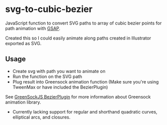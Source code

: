 svg-to-cubic-bezier
===================

JavaScript function to convert SVG paths to array of cubic bezier points for path animation with [GSAP](https://greensock.com/gsap).

Created this so I could easily animate along paths created in Illustrator exported as SVG.

## Usage
 - Create svg with path you want to animate on
 - Run the function on the SVG path
 - Plug result into Greensock animation function (Make sure you're using TweenMax or have included the BezierPlugin)

See [GreenSockJS BezierPlugin](https://greensock.com/BezierPlugin-JS) for more information about Greensock animation library.

 - Currently lacking support for regular and shorthand quadratic curves, elliptical arcs, and closures.


